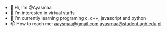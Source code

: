 - 👋 Hi, I’m @Ayasmaa
- 👀 I’m interested in virtual staffs
- 🌱 I’m currently learning programing c, c++, javascript and python
- 📫 How to reach me: aaysmaa@gmail.com ayasmaa@student.agh.edu.pl

<!---
Ayasmaa/Ayasmaa is a ✨ special ✨ repository because its `README.md` (this file) appears on your GitHub profile.
You can click the Preview link to take a look at your changes.
--->
